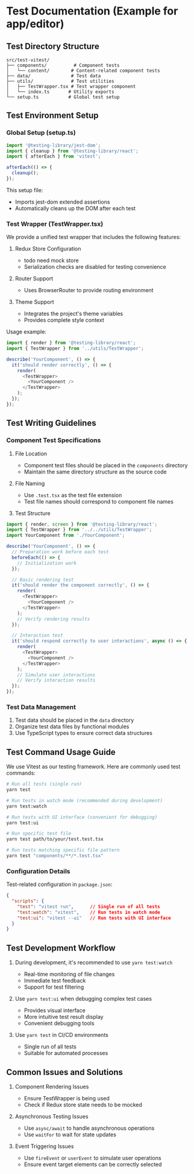 # Test Documentation (Example for app/editor)

## Test Directory Structure 

```
src/test-vitest/
├── components/          # Component tests
│   └── content/        # Content-related component tests
├── data/               # Test data
├── utils/              # Test utilities
│   ├── TestWrapper.tsx # Test wrapper component
│   └── index.ts       # Utility exports
└── setup.ts           # Global test setup
```

## Test Environment Setup

### Global Setup (setup.ts)

```typescript
import '@testing-library/jest-dom';
import { cleanup } from '@testing-library/react';
import { afterEach } from 'vitest';

afterEach(() => {
  cleanup();
});
```

This setup file:
- Imports jest-dom extended assertions
- Automatically cleans up the DOM after each test

### Test Wrapper (TestWrapper.tsx)

We provide a unified test wrapper that includes the following features:

1. Redux Store Configuration
   - todo need mock store
   - Serialization checks are disabled for testing convenience

2. Router Support
   - Uses BrowserRouter to provide routing environment

3. Theme Support
   - Integrates the project's theme variables
   - Provides complete style context

Usage example:

```typescript
import { render } from '@testing-library/react';
import { TestWrapper } from '../utils/TestWrapper';

describe('YourComponent', () => {
  it('should render correctly', () => {
    render(
      <TestWrapper>
        <YourComponent />
      </TestWrapper>
    );
  });
});
```

## Test Writing Guidelines

### Component Test Specifications

1. File Location
   - Component test files should be placed in the `components` directory
   - Maintain the same directory structure as the source code

2. File Naming
   - Use `.test.tsx` as the test file extension
   - Test file names should correspond to component file names

3. Test Structure
```typescript
import { render, screen } from '@testing-library/react';
import { TestWrapper } from '../../utils/TestWrapper';
import YourComponent from './YourComponent';

describe('YourComponent', () => {
  // Preparation work before each test
  beforeEach(() => {
    // Initialization work
  });

  // Basic rendering test
  it('should render the component correctly', () => {
    render(
      <TestWrapper>
        <YourComponent />
      </TestWrapper>
    );
    // Verify rendering results
  });

  // Interaction test
  it('should respond correctly to user interactions', async () => {
    render(
      <TestWrapper>
        <YourComponent />
      </TestWrapper>
    );
    // Simulate user interactions
    // Verify interaction results
  });
});
```

### Test Data Management

1. Test data should be placed in the `data` directory
2. Organize test data files by functional modules
3. Use TypeScript types to ensure correct data structures

## Test Command Usage Guide

We use Vitest as our testing framework. Here are commonly used test commands:

```bash
# Run all tests (single run)
yarn test

# Run tests in watch mode (recommended during development)
yarn test:watch

# Run tests with UI interface (convenient for debugging)
yarn test:ui

# Run specific test file
yarn test path/to/your/test.test.tsx

# Run tests matching specific file pattern
yarn test "components/**/*.test.tsx"
```


### Configuration Details

Test-related configuration in `package.json`:

```json
{
  "scripts": {
    "test": "vitest run",      // Single run of all tests
    "test:watch": "vitest",    // Run tests in watch mode
    "test:ui": "vitest --ui"   // Run tests with UI interface
  }
}
```

## Test Development Workflow

1. During development, it's recommended to use `yarn test:watch`
   - Real-time monitoring of file changes
   - Immediate test feedback
   - Support for test filtering

2. Use `yarn test:ui` when debugging complex test cases
   - Provides visual interface
   - More intuitive test result display
   - Convenient debugging tools

3. Use `yarn test` in CI/CD environments
   - Single run of all tests
   - Suitable for automated processes
   
## Common Issues and Solutions

1. Component Rendering Issues
   - Ensure TestWrapper is being used
   - Check if Redux store state needs to be mocked

2. Asynchronous Testing Issues
   - Use `async/await` to handle asynchronous operations
   - Use `waitFor` to wait for state updates

3. Event Triggering Issues
   - Use `fireEvent` or `userEvent` to simulate user operations
   - Ensure event target elements can be correctly selected